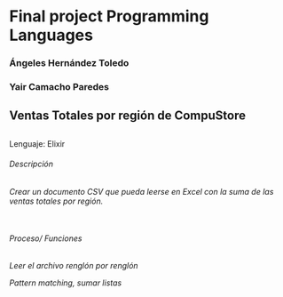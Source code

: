 <h1>Final project Programming Languages</h1>

<h3>Ángeles Hernández Toledo</h3>
<h3>Yair Camacho Paredes</h3>
<h2>Ventas Totales por región  de CompuStore<h2>

</h4>Lenguaje: Elixir </h4>
<h6>Descripción<h6>
<p>Crear un documento CSV que pueda leerse en Excel con la suma de las ventas totales por región.
<br>
<br>
<h6>Proceso/ Funciones<h6>
<p>Leer el archivo renglón por renglón </p>
<p>Pattern matching, sumar listas</p>
